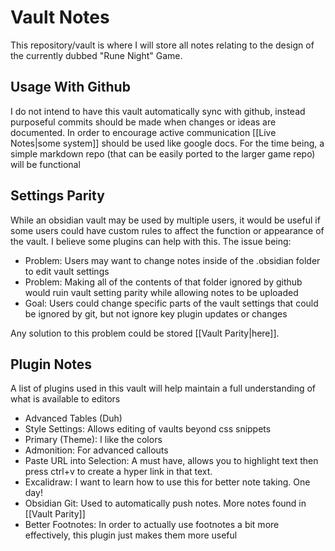 # Vault Notes
This repository/vault is where I will store all notes relating to the design of the currently dubbed "Rune Night" Game.

## Usage With Github
I do not intend to have this vault automatically sync with github, instead purposeful commits should be made when changes or ideas are documented. In order to encourage active communication [[Live Notes|some system]] should be used like google docs. For the time being, a simple markdown repo (that can be easily ported to the larger game repo) will be functional

## Settings Parity
While an obsidian vault may be used by multiple users, it would be useful if some users could have custom rules to affect the function or appearance of the vault. I believe some plugins can help with this. The issue being:
- Problem: Users may want to change notes inside of the .obsidian folder to edit vault settings
- Problem: Making all of the contents of that folder ignored by github would ruin vault setting parity while allowing notes to be uploaded
- Goal: Users could change specific parts of the vault settings that could be ignored by git, but not ignore key plugin updates or changes

Any solution to this problem could be stored [[Vault Parity|here]].

## Plugin Notes
A list of plugins used in this vault will help maintain a full understanding of what is available to editors
- Advanced Tables (Duh)
- Style Settings: Allows editing of vaults beyond css snippets
- Primary (Theme): I like the colors
- Admonition: For advanced callouts
- Paste URL into Selection:  A must have, allows you to highlight text then press ctrl+v to create a hyper link in that text.
- Excalidraw: I want to learn how to use this for better note taking. One day!
- Obsidian Git: Used to automatically push notes. More notes found in [[Vault Parity]]
- Better Footnotes: In order to actually use footnotes a bit more effectively, this plugin just makes them more useful